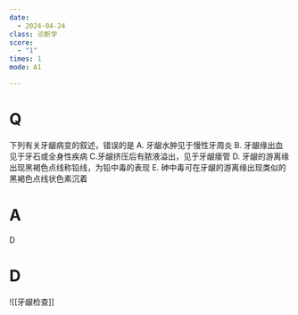 ```yaml
---
date:
  - 2024-04-24
class: 诊断学
score:
  - "1"
times: 1
mode: A1

--- 
```


# Q
下列有关牙龈病变的叙述，错误的是
A. 牙龈水肿见于慢性牙周炎
B. 牙龈缘出血见于牙石或全身性疾病
C.牙龈挤压后有脓液溢出，见于牙龈瘘管
D. 牙龈的游离缘出现黑褐色点线称铅线，为铅中毒的表现
E. 砷中毒可在牙龈的游离缘出现类似的黑褐色点线状色素沉着

# A

D



# D
![[牙龈检查]]